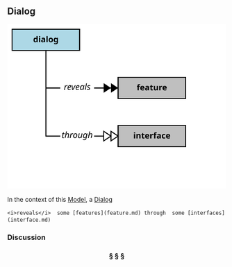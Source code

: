 ## Dialog

![dialog](https://raw.githubusercontent.com/nikboyd/Syntopica/master/syntopica-data/src/test/resources/pages/dialog.svg)

In the context of this [Model](model.md), a [Dialog](dialog.md)

```
<i>reveals</i>  some [features](feature.md) through  some [interfaces](interface.md)
```

### Discussion



<h3 align="center"><b>&sect; &sect; &sect;</b></h3>
